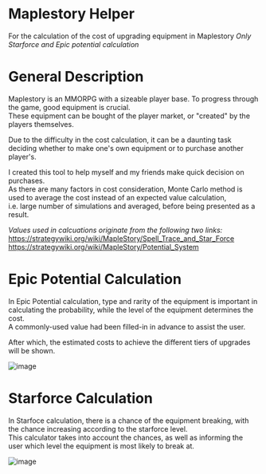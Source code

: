 # Maplestory Helper
For the calculation of the cost of upgrading equipment in Maplestory 
_Only Starforce and Epic potential calculation_ 

# General Description
Maplestory is an MMORPG with a sizeable player base. To progress through the game, good equipment is crucial.  
These equipment can be bought of the player market, or "created" by the players themselves.  

Due to the difficulty in the cost calculation, it can be a daunting task deciding whether to make one's own equipment or to purchase another player's.   

I created this tool to help myself and my friends make quick decision on purchases.  
As there are many factors in cost consideration, Monte Carlo method is used to average the cost instead of an expected value calculation,   
i.e. large number of simulations and averaged, before being presented as a result.  

_Values used in calcuations originate from the following two links:_
https://strategywiki.org/wiki/MapleStory/Spell_Trace_and_Star_Force
https://strategywiki.org/wiki/MapleStory/Potential_System

# Epic Potential Calculation
In Epic Potential calculation, type and rarity of the equipment is important in calculating the probability, while the level of the equipment determines the cost.  
A commonly-used value had been filled-in in advance to assist the user. 

After which, the estimated costs to achieve the different tiers of upgrades will be shown. 

![image](https://user-images.githubusercontent.com/80518234/147252036-36e9deca-b535-4dd0-9fe7-fb68f2c97e96.png)

# Starforce Calculation 
In Starfoce calculation, there is a chance of the equipment breaking, with the chance increasing according to the starforce level.  
This calculator takes into account the chances, as well as informing the user which level the equipment is most likely to break at. 

![image](https://user-images.githubusercontent.com/80518234/147252831-9ac1f671-8f93-4fd6-bce4-e2bd7e8bd6ed.png)
